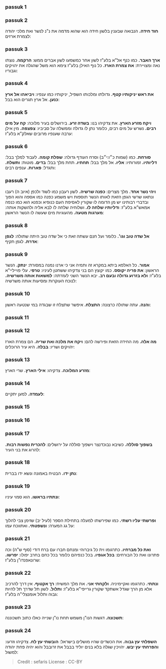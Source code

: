 
### passuk 1

### passuk 2
<b>חוד חידה.</b> הנבואה שבענין בלשון חידה הוא שהוא מדמה את נ"נ לנשר ואת מלכי יהודה לצמרת ארזים:

### passuk 3
<b>ארך האבר.</b> כמו כנף אל"א בלע"ז לשון אחר כמשמעו לשון אברים ממש:
<b>הרקמה.</b> נוצתו נאה ומצויירת:
<b>את צמרת הארז.</b> כל נוף האילן בלע"ז צימא הוא משל שהגלה את יהויקים וגבוריו:

### passuk 4
<b>את ראש יניקותיו קטף.</b> גדולתו ומלכותו השפיל, יניקותיו כמו ענפיו:
<b>ויביאהו אל ארץ כנען.</b> אל ארץ תגרים הוא בבל:

### passuk 5
<b>ויקח מזרע הארץ.</b> את צדקיהו בנו:
<b>בשדה זרע.</b> בירושלים בעיר מלוכה:
<b>קח על מים רבים.</b> נשרש על מים רבים, כלומר נתן לו גדולה וממשלה על סביביו:
<b>צפצפה.</b> מין אילן ערבה שענפיו מרובים שאלק"א בלע"ז:

### passuk 6
<b>סורחת.</b> כמו (שמות כ״ו:י״ב) וסרח העודף גדולה:
<b>שפלת קומה.</b> לעבוד למלך בבל:
<b>דליותיו.</b> זמורותיו:
<b>אליו.</b> אל מלך בבל:
<b>תחתיו.</b> תחת מלך בבל:
<b>בדים.</b> מוטות:
<b>ותשלח.</b> ותגדל:
<b>פארות.</b> ענפים רבים:

### passuk 7
<b>ויהי נשר אחד.</b> מלך מצרים:
<b>כפנה שרשיה.</b> לשון רעבון כמו לשוד ולכפן (איוב ה) רעבו ונתאוו שרשי הגפן הזאת לאותו הנשר תוספות ויש משמע כפנה כמו אספה והוא הפוך ובדברי רבותינו יש מן הדומה לו שקורין לאסיפת העם כנופיא וכפנא הוא כמו כנפה אמאש"א בלע"ז:
<b>ודליותיו שלחה לו.</b> ושלוחיה שלחה לו לבא אליה ולהשקות אותה:
<b>מערגות מטעה.</b> מהעוגיות מים שעשה לו הנשר הראשון:

### passuk 8
<b>אל שדה טוב וגו'.</b> כלומר ועל חנם עשתה זאת כי אל שדה טוב היתה שתולה:
<b>לגפן אדרת.</b> לגפן תקיף:

### passuk 9
<b>אמור.</b> כל האלפא ביתא במקרא זה ותמיה אני כי ארנו נמנה במסורת:
<b>ינתק.</b> הנשר הראשון:
<b>את פריה יקוסס.</b> כמו יקוצץ הם בני צדקיהו ששחטן לעיניו:
<b>טרפי.</b> עלי פוייליי"א בלע"ז:
<b>ולא בזרוע גדולה ובעם רב.</b> יבא הנשר השני לעזרתה:
<b>למשאות אותה משרשיה.</b> לנוכח העוקרות ומסיעות אותה משרשיה:

### passuk 10
<b>והנה.</b> עתה שתולה כרצונה:
<b>התצלח.</b> איפשר שתצלח זו שבגדה במי שנטעה ראשון:

### passuk 11

### passuk 12
<b>מה אלה.</b> מה החידה הזאת ופירשה להם:
<b>ויקח את מלכה ואת שריה.</b> הם צמרת הארז יהויקים ושריו:
<b>בבלה.</b> היא עיר הרוכלים:

### passuk 13
<b>מזרע המלוכה.</b> צדקיהו:
<b>אילי הארץ.</b> שרי הארץ:

### passuk 14
<b>לעמדה.</b> למען יתקיים:

### passuk 15

### passuk 16

### passuk 17
<b>בשפוך סוללה.</b> כשיבא נבוכדנצר וישפוך סוללה על ירושלים:
<b>להכרית נפשות רבות.</b> להרוג את בני העיר:

### passuk 18
<b>נתן ידו.</b> הבטיח באמונה ונשא ידו בברית:

### passuk 19
<b>ונתתיו בראשו.</b> הוא סמוי עיניו:

### passuk 20
<b>ופרשתי עליו רשתי.</b> כמו שפירשתו למעלה בתחילת הספר (לעיל יב) שזימן צבי להלוך על גג המערה:
<b>ונשפטתי.</b> ואתווכח עמו:

### passuk 21
<b>ואת כל מברחיו.</b> כתרגומו וית כל גיברוהי ומנחם חברו עם ברח דודי (סוף ש"ה) וכה פתרונו ואת כל הבורחים:
<b>בכל אגפיו.</b> בכל כנפיהם כלומר בכל כחם בחרב יפולו:
<b>יפרשו.</b> שרונאפנדו"ן בלע"ז:

### passuk 22
<b>ונתתי.</b> כתרגומו ואקיימיניה. <b>ולקחתי אני.</b> את מלך המשיח:
<b>רך אקטוף.</b> אין דרך להרכיב אלא מן הרך שגדל אשתקד שקורין גרייפי"א בלע"ז:
<b>ותלול.</b> לשון תל שדרך תל להיות גבוה ותלול אומנצלי"ה בלע"ז:

### passuk 23
<b>תשכונה.</b> דגשות הנו"ן משמש תחת נו"ן שנייה כאלו כתוב תשכוננה:

### passuk 24
<b>השפלתי עץ גבוה.</b> את הכשדים שהיו מושלים בישראל:
<b>הובשתי עץ לח.</b> צדקיהו וזרעו:
<b>והפרחתי עץ יבש.</b> יהויכין שגלה בלא בנים יוליד בבבל את זרובבל והוא יהיה פחת יהודה למשול:

>Credit : sefaris
>License : CC-BY